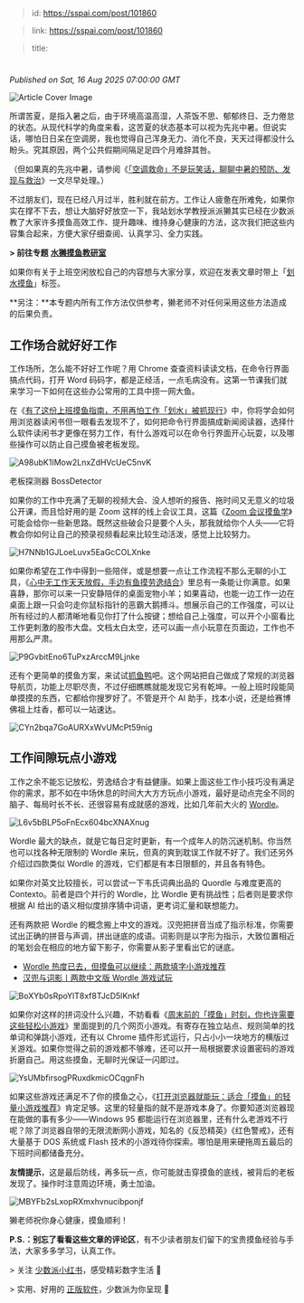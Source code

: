 > id: https://sspai.com/post/101860

> link: https://sspai.com/post/101860

> title: 

# 
_Published on Sat, 16 Aug 2025 07:00:00 GMT_

![Article Cover Image](https://cdnfile.sspai.com/2025/8/15/article/9940b9be-e700-3138-0e12-654a7417e835.jpeg)  

所谓苦夏，是指入暑之后，由于环境高温高湿，人茶饭不思、郁郁终日、乏力倦怠的状态。从现代科学的角度来看，这苦夏的状态基本可以视为先兆中暑。但说实话，哪怕日日呆在空调房，我也觉得自己浑身无力、消化不良，天天过得都没什么盼头。究其原因，两个公共假期间隔足足四个月难辞其咎。

（但如果真的先兆中暑，请参阅《[「空调救命」不是玩笑话，聊聊中暑的预防、发现与救治](https://sspai.com/post/74761)》一文尽早处理。）

不过朋友们，现在已经八月过半，胜利就在前方。工作让人疲惫在所难免，如果你实在撑不下去，想让大脑好好放空一下，我站划水学教授派派獭其实已经在少数派教了大家许多摸鱼高效工作、提升趣味、维持身心健康的方法，这次我们把这些内容集合起来，方便大家仔细查阅、认真学习、全力实践。

**\> 前往专题** [**水獭摸鱼教研室**](https://sspai.com/topic/459)

如果你有关于上班空闲放松自己的内容想与大家分享，欢迎在发表文章时带上「[划水摸鱼](https://sspai.com/tag/%E5%88%92%E6%B0%B4%E6%91%B8%E9%B1%BC)」标签。

**另注：**本专题内所有工作方法仅供参考，獭老师不对任何采用这些方法造成的后果负责。

工作场合就好好工作
---------

工作场所，怎么能不好好工作呢？用 Chrome 查查资料读读文档，在命令行界面搞点代码，打开 Word 码码字，都是正经活，一点毛病没有。这第一节课我们就来学习一下如何在这些办公常用的工具中捞一网大鱼。

在《[有了这份上班摸鱼指南，不用再怕工作「划水」被抓现行](https://sspai.com/post/47558)》中，你将学会如何用浏览器读闲书但一眼看去发现不了，如何把命令行界面搞成新闻阅读器，选择什么软件读闲书才更像在努力工作，有什么游戏可以在命令行界面开心玩耍，以及哪些操作可以防止自己摸鱼被老板发现。

![A98ubK1IMow2LnxZdHVcUeC5nvK](https://cdnfile.sspai.com/editor/u_/d2fip45b34t8407m0t7g.png?imageView2/2/w/1120/q/90/interlace/1/ignore-error/1/format/webp)

老板探测器 BossDetector

如果你的工作中充满了无聊的视频大会、没人想听的报告、拖时间又无意义的垃圾公开课，而且恰好用的是 Zoom 这样的线上会议工具，这篇《[Zoom 会议摸鱼学](https://sspai.com/post/71404)》可能会给你一些新思路。既然这些破会只是要个人头，那我就给你个人头——它将教会你如何让自己的预录视频看起来比较生动活泼，感觉上比较努力。

![H7NNb1GJLoeLuvx5EaGcCOLXnke](https://cdnfile.sspai.com/editor/u_/d2fip4lb34t8407m0t80.png?imageView2/2/w/1120/q/90/interlace/1/ignore-error/1/format/webp)

如果你希望在工作中得到一些陪伴，或是想要一点让工作流程不那么无聊的小工具，《[心中无工作天天放假，手边有鱼摸劳逸结合](https://sspai.com/post/91280)》里总有一条能让你满意。如果喜静，那你可以来一只安静陪伴的桌面宠物小羊；如果喜动，也能一边工作一边在桌面上跟一只会叼走你鼠标指针的恶霸大鹅搏斗。想展示自己的工作强度，可以让所有经过的人都清晰地看见你打了什么按键；想给自己上强度，可以开个小窗看比工作更刺激的股市大盘。文档太白太空，还可以画一点小玩意在页面边，工作也不用那么严肃。

![P9GvbitEno6TuPxzArccM9Ljnke](https://cdnfile.sspai.com/editor/u_/d2fip5db34t843n1suo0.gif)

还有个更简单的摸鱼方案，来试试[抓鱼鸭](https://sspai.com/post/72377)吧。这个网站把自己做成了常规的浏览器导航页，功能上尽职尽责，不过仔细瞧瞧就能发现它另有乾坤。一般上班时段能简单摸摸的东西，它都给你搜罗好了。不管是开个 AI 助手，找本小说，还是给赛博佛祖上炷香，都可以一站速达。

![CYn2bqa7GoAURXxWvUMcPt59nig](https://cdnfile.sspai.com/editor/u_/d2fip5lb34t85tdj6l30.jpeg?imageView2/2/w/1120/q/90/interlace/1/ignore-error/1/format/webp)

工作间隙玩点小游戏
---------

工作之余不能忘记放松，劳逸结合才有益健康。如果上面这些工作小技巧没有满足你的需求，那不如在中场休息的时间大大方方玩点小游戏，最好是动点完全不同的脑子、每局时长不长、还很容易有成就感的游戏，比如几年前大火的 [Wordle](https://sspai.com/post/70949)。

![L6v5bBLP5oFnEcx604bcXNAXnug](https://cdnfile.sspai.com/editor/u_/d2fip5tb34t85tdj6l3g.jpeg?imageView2/2/w/1120/q/90/interlace/1/ignore-error/1/format/webp)

Wordle 最大的缺点，就是它每日定时更新，有一个成年人的防沉迷机制。你当然也可以找各种无限制的 Wordle 来玩，但真的爽到耽误工作就不好了。我们还另外介绍过四款类似 Wordle 的游戏，它们都是有本日限额的，并且各有特色。

如果你对英文比较擅长，可以尝试一下韦氏词典出品的 Quordle 与难度更高的 Contexto。前者是四个并行的 Wordle，比 Wordle 更有挑战性；后者则是要求你根据 AI 给出的语义相似度排序猜中词语，更考词汇量和联想能力。

还有两款把 Wordle 的概念搬上中文的游戏。汉兜把拼音当成了指示标准，你需要试出正确的拼音与声调，拼出谜底的成语。词影则是以字形为指示，大致位置相近的笔划会在相应的地方留下影子，你需要从影子里看出它的谜底。

-   [Wordle 热度已去，但摸鱼可以继续：两款填字小游戏推荐](https://sspai.com/post/78897)
-   [汉兜与词影丨两款中文版 Wordle 游戏试玩](https://sspai.com/post/72765)

![BoXYb0sRpoYlT8xf8TJcD5lKnkf](https://cdnfile.sspai.com/editor/u_/d2fip65b34t85tdj6l40.jpeg?imageView2/2/w/1120/q/90/interlace/1/ignore-error/1/format/webp)

如果你对这样的拼词没什么兴趣，不妨看看《[周末前的「摸鱼」时刻，你也许需要这些轻松小游戏](https://sspai.com/post/82609)》里面提到的几个网页小游戏。有寄存在独立站点、规则简单的找单词和弹跳小游戏，还有以 Chrome 插件形式运行，只占小小一块地方的横版过关游戏。如果你觉得之前的游戏都不够难，还可以开一局根据要求设置密码的游戏折磨自己。用这些摸鱼，无聊时光保证一闪即过。

![YsUMbfirsogPRuxdkmicOCqgnFh](https://cdnfile.sspai.com/editor/u_/d2fip65b34t8463up9mg.gif)

如果这些游戏还满足不了你的摸鱼之心，《[打开浏览器就能玩：适合「摸鱼」的轻量小游戏推荐](https://sspai.com/post/66601)》肯定足够。这里的轻量指的就不是游戏本身了。你要知道浏览器现在能做的事有多少——Windows 95 都能运行在浏览器里，还有什么老游戏不行呢？除了浏览器自带的无限流断网小游戏，知名的《反恐精英》《红色警戒》，还有大量基于 DOS 系统或 Flash 技术的小游戏待你探索。哪怕是用来硬拖周五最后的下班时间都储备充分。

**友情提示**，这是最后防线，再多玩一点，你可能就击穿摸鱼的底线，被背后的老板发现了。操作时注意周边环境，勇士加油。

![MBYFb2sLxopRXmxhvnucibponjf](https://cdnfile.sspai.com/editor/u_/d2fip6db34t8463up9n0.png?imageView2/2/w/1120/q/90/interlace/1/ignore-error/1/format/webp)

獭老师祝你身心健康，摸鱼顺利！

**P.S.：**别忘了看看这些文章的**评论区**，有不少读者朋友们留下的宝贵摸鱼经验与手法，大家多多学习，认真工作。

\> 关注 [少数派小红书](https://www.xiaohongshu.com/user/profile/63f5d65d000000001001d8d4)，感受精彩数字生活 🍃

\> 实用、好用的 [正版软件](https://sspai.com/mall)，少数派为你呈现 🚀

